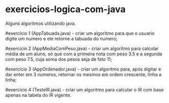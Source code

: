 # exercicios-logica-com-java
Alguns algoritmos utilizando java.

#exercício 1 (AppTabuada.java) - criar um algoritmo para que o usuario digite um numero e ele retorne a tabuada do numero;  

#exercicio 2 (AppMediaComPeso.java) -  criar um algoritmo para calcular média de um aluno, só que com a primeira nota com 
peso 3.5 e a segunda com peso 7.5, cuja soma dos pesos seja de fato 11; 

#exercício 3 (AppOrdenador.java) - criar um algoritmo para, após digitar e dar enter em 3 numeros, retornar os mesmos em ordem crescente, 
linha a linha;

#exercício 4 (TesteIR.java) - criar um algoritmo para calcular o IR com base apenas na tabela do IR vigente.

